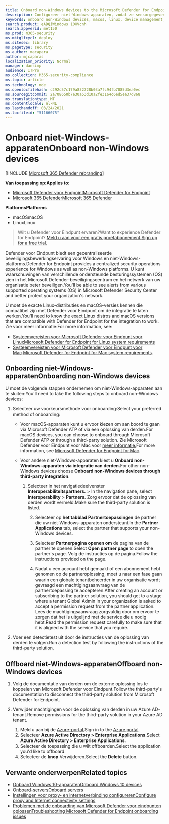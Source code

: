 ```yaml
---
title: Onboard non-Windows devices to the Microsoft Defender for Endpoint service
description: Configureer niet-Windows-apparaten, zodat ze sensorgegevens kunnen verzenden naar de MICROSOFT Defender ATP-service.
keywords: onboard non-Windows devices, macos, linux, device management, configure Windows ATP devices, configure Microsoft Defender for Endpoint devices
search.product: eADQiWindows 10XVcnh
search.appverid: met150
ms.prod: m365-security
ms.mktglfcycl: deploy
ms.sitesec: library
ms.pagetype: security
ms.author: macapara
author: mjcaparas
localization_priority: Normal
manager: dansimp
audience: ITPro
ms.collection: M365-security-compliance
ms.topic: article
ms.technology: mde
ms.openlocfilehash: c292c57c179a832728b03a7fc94fb7085d3ea0ec
ms.sourcegitcommit: 2a708650b7e30a53d10a2fe3164c6ed5ea37d868
ms.translationtype: MT
ms.contentlocale: nl-NL
ms.lasthandoff: 03/24/2021
ms.locfileid: "51166075"
---
```

# <a name="onboard-non-windows-devices"></a><span data-ttu-id="afd46-104">Onboard niet-Windows-apparaten</span><span class="sxs-lookup"><span data-stu-id="afd46-104">Onboard non-Windows devices</span></span>

[!INCLUDE [Microsoft 365 Defender rebranding](../../includes/microsoft-defender.md)]


<span data-ttu-id="afd46-105">**Van toepassing op:**</span><span class="sxs-lookup"><span data-stu-id="afd46-105">**Applies to:**</span></span>
- [<span data-ttu-id="afd46-106">Microsoft Defender voor Endpoint</span><span class="sxs-lookup"><span data-stu-id="afd46-106">Microsoft Defender for Endpoint</span></span>](https://go.microsoft.com/fwlink/p/?linkid=2154037)
- [<span data-ttu-id="afd46-107">Microsoft 365 Defender</span><span class="sxs-lookup"><span data-stu-id="afd46-107">Microsoft 365 Defender</span></span>](https://go.microsoft.com/fwlink/?linkid=2118804)

<span data-ttu-id="afd46-108">**Platforms**</span><span class="sxs-lookup"><span data-stu-id="afd46-108">**Platforms**</span></span>
- <span data-ttu-id="afd46-109">macOS</span><span class="sxs-lookup"><span data-stu-id="afd46-109">macOS</span></span>
- <span data-ttu-id="afd46-110">Linux</span><span class="sxs-lookup"><span data-stu-id="afd46-110">Linux</span></span>

><span data-ttu-id="afd46-111">Wilt u Defender voor Eindpunt ervaren?</span><span class="sxs-lookup"><span data-stu-id="afd46-111">Want to experience Defender for Endpoint?</span></span> [<span data-ttu-id="afd46-112">Meld u aan voor een gratis proefabonnement.</span><span class="sxs-lookup"><span data-stu-id="afd46-112">Sign up for a free trial.</span></span>](https://www.microsoft.com/microsoft-365/windows/microsoft-defender-atp?ocid=docs-wdatp-nonwindows-abovefoldlink) 

<span data-ttu-id="afd46-113">Defender voor Eindpunt biedt een gecentraliseerde beveiligingsbewerkingservaring voor Windows en niet-Windows-platforms.</span><span class="sxs-lookup"><span data-stu-id="afd46-113">Defender for Endpoint provides a centralized security operations experience for Windows as well as non-Windows platforms.</span></span> <span data-ttu-id="afd46-114">U kunt waarschuwingen van verschillende ondersteunde besturingssystemen (OS) zien in het Microsoft Defender-beveiligingscentrum en het netwerk van uw organisatie beter beveiligen.</span><span class="sxs-lookup"><span data-stu-id="afd46-114">You'll be able to see alerts from various supported operating systems (OS) in Microsoft Defender Security Center and better protect your organization's network.</span></span> 

<span data-ttu-id="afd46-115">U moet de exacte Linux-distributies en macOS-versies kennen die compatibel zijn met Defender voor Eindpunt om de integratie te laten werken.</span><span class="sxs-lookup"><span data-stu-id="afd46-115">You'll need to know the exact Linux distros and macOS versions that are compatible with Defender for Endpoint for the integration to work.</span></span> <span data-ttu-id="afd46-116">Zie voor meer informatie:</span><span class="sxs-lookup"><span data-stu-id="afd46-116">For more information, see:</span></span>
- [<span data-ttu-id="afd46-117">Systeemvereisten voor Microsoft Defender voor Eindpunt voor Linux</span><span class="sxs-lookup"><span data-stu-id="afd46-117">Microsoft Defender for Endpoint for Linux system requirements</span></span>](microsoft-defender-endpoint-linux.md#system-requirements)  
- <span data-ttu-id="afd46-118">[Systeemvereisten voor Microsoft Defender voor Eindpunt voor Mac](microsoft-defender-endpoint-mac.md#system-requirements).</span><span class="sxs-lookup"><span data-stu-id="afd46-118">[Microsoft Defender for Endpoint for Mac system requirements](microsoft-defender-endpoint-mac.md#system-requirements).</span></span>

## <a name="onboarding-non-windows-devices"></a><span data-ttu-id="afd46-119">Onboarding niet-Windows-apparaten</span><span class="sxs-lookup"><span data-stu-id="afd46-119">Onboarding non-Windows devices</span></span>
<span data-ttu-id="afd46-120">U moet de volgende stappen ondernemen om niet-Windows-apparaten aan te sluiten:</span><span class="sxs-lookup"><span data-stu-id="afd46-120">You'll need to take the following steps to onboard non-Windows devices:</span></span>
1. <span data-ttu-id="afd46-121">Selecteer uw voorkeursmethode voor onboarding:</span><span class="sxs-lookup"><span data-stu-id="afd46-121">Select your preferred method of onboarding:</span></span>

   - <span data-ttu-id="afd46-122">Voor macOS-apparaten kunt u ervoor kiezen om aan boord te gaan via Microsoft Defender ATP of via een oplossing van derden.</span><span class="sxs-lookup"><span data-stu-id="afd46-122">For macOS devices, you can choose to onboard through Microsoft Defender ATP or through a third-party solution.</span></span> <span data-ttu-id="afd46-123">Zie Microsoft Defender voor Eindpunt voor Mac voor [meer informatie.](https://docs.microsoft.com/microsoft-365/security/defender-endpoint/microsoft-defender-atp-mac)</span><span class="sxs-lookup"><span data-stu-id="afd46-123">For more information, see [Microsoft Defender for Endpoint for Mac](https://docs.microsoft.com/microsoft-365/security/defender-endpoint/microsoft-defender-atp-mac).</span></span>
   - <span data-ttu-id="afd46-124">Voor andere niet-Windows-apparaten kiest u **Onboard non-Windows-apparaten via integratie van derden.**</span><span class="sxs-lookup"><span data-stu-id="afd46-124">For other non-Windows devices choose **Onboard non-Windows devices through third-party integration**.</span></span>   
       
     1. <span data-ttu-id="afd46-125">Selecteer in het navigatiedeelvenster **Interoperabiliteitspartners.**  >  </span><span class="sxs-lookup"><span data-stu-id="afd46-125">In the navigation pane, select **Interoperability** > **Partners**.</span></span> <span data-ttu-id="afd46-126">Zorg ervoor dat de oplossing van derden wordt vermeld.</span><span class="sxs-lookup"><span data-stu-id="afd46-126">Make sure the third-party solution is listed.</span></span>

        2. <span data-ttu-id="afd46-127">Selecteer op **het tabblad Partnertoepassingen** de partner die uw niet-Windows-apparaten ondersteunt.</span><span class="sxs-lookup"><span data-stu-id="afd46-127">In the **Partner Applications** tab, select the partner that supports your non-Windows devices.</span></span>

        3. <span data-ttu-id="afd46-128">Selecteer **Partnerpagina openen om** de pagina van de partner te openen.</span><span class="sxs-lookup"><span data-stu-id="afd46-128">Select **Open partner page** to open the partner's page.</span></span> <span data-ttu-id="afd46-129">Volg de instructies op de pagina.</span><span class="sxs-lookup"><span data-stu-id="afd46-129">Follow the instructions provided on the page.</span></span>

        4. <span data-ttu-id="afd46-130">Nadat u een account hebt gemaakt of een abonnement hebt genomen op de partneroplossing, moet u naar een fase gaan waarin een globale tenantbeheerder in uw organisatie wordt gevraagd een machtigingsaanvraag van de partnertoepassing te accepteren.</span><span class="sxs-lookup"><span data-stu-id="afd46-130">After creating an account or subscribing to the partner solution, you should get to a stage where a tenant Global Admin in your organization is asked to accept a permission request from the partner application.</span></span> <span data-ttu-id="afd46-131">Lees de machtigingsaanvraag zorgvuldig door om ervoor te zorgen dat het is uitgelijnd met de service die u nodig hebt.</span><span class="sxs-lookup"><span data-stu-id="afd46-131">Read the permission request carefully to make sure that it is aligned with the service that you require.</span></span> 

        
2. <span data-ttu-id="afd46-132">Voer een detectietest uit door de instructies van de oplossing van derden te volgen.</span><span class="sxs-lookup"><span data-stu-id="afd46-132">Run a detection test by following the instructions of the third-party solution.</span></span>

## <a name="offboard-non-windows-devices"></a><span data-ttu-id="afd46-133">Offboard niet-Windows-apparaten</span><span class="sxs-lookup"><span data-stu-id="afd46-133">Offboard non-Windows devices</span></span>

1. <span data-ttu-id="afd46-134">Volg de documentatie van derden om de externe oplossing los te koppelen van Microsoft Defender voor Eindpunt.</span><span class="sxs-lookup"><span data-stu-id="afd46-134">Follow the third-party's documentation to disconnect the third-party solution from Microsoft Defender for Endpoint.</span></span>

2. <span data-ttu-id="afd46-135">Verwijder machtigingen voor de oplossing van derden in uw Azure AD-tenant.</span><span class="sxs-lookup"><span data-stu-id="afd46-135">Remove permissions for the third-party solution in your Azure AD tenant.</span></span>
   1. <span data-ttu-id="afd46-136">Meld u aan bij de [Azure-portal.](https://portal.azure.com)</span><span class="sxs-lookup"><span data-stu-id="afd46-136">Sign in to the [Azure portal](https://portal.azure.com).</span></span>
   2. <span data-ttu-id="afd46-137">Selecteer **Azure Active Directory > Enterprise Applications**.</span><span class="sxs-lookup"><span data-stu-id="afd46-137">Select **Azure Active Directory > Enterprise Applications**.</span></span>
   3. <span data-ttu-id="afd46-138">Selecteer de toepassing die u wilt offboarden.</span><span class="sxs-lookup"><span data-stu-id="afd46-138">Select the application you'd like to offboard.</span></span>
   4. <span data-ttu-id="afd46-139">Selecteer de **knop** Verwijderen.</span><span class="sxs-lookup"><span data-stu-id="afd46-139">Select the **Delete** button.</span></span>


## <a name="related-topics"></a><span data-ttu-id="afd46-140">Verwante onderwerpen</span><span class="sxs-lookup"><span data-stu-id="afd46-140">Related topics</span></span>
- [<span data-ttu-id="afd46-141">Onboard Windows 10-apparaten</span><span class="sxs-lookup"><span data-stu-id="afd46-141">Onboard Windows 10 devices</span></span>](configure-endpoints.md)
- [<span data-ttu-id="afd46-142">Onboard-servers</span><span class="sxs-lookup"><span data-stu-id="afd46-142">Onboard servers</span></span>](configure-server-endpoints.md)
- [<span data-ttu-id="afd46-143">Instellingen voor proxy- en internetverbinding configureren</span><span class="sxs-lookup"><span data-stu-id="afd46-143">Configure proxy and Internet connectivity settings</span></span>](configure-proxy-internet.md)
- [<span data-ttu-id="afd46-144">Problemen met de onboarding van Microsoft Defender voor eindpunten oplossen</span><span class="sxs-lookup"><span data-stu-id="afd46-144">Troubleshooting Microsoft Defender for Endpoint onboarding issues</span></span>](troubleshoot-onboarding.md)
